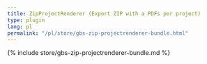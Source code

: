 ```yaml
---
title: ZipProjectRenderer (Export ZIP with a PDFs per project)
type: plugin
lang: pl
permalink: "/pl/store/gbs-zip-projectrenderer-bundle.html"
---
```


{% include store/gbs-zip-projectrenderer-bundle.md %}
